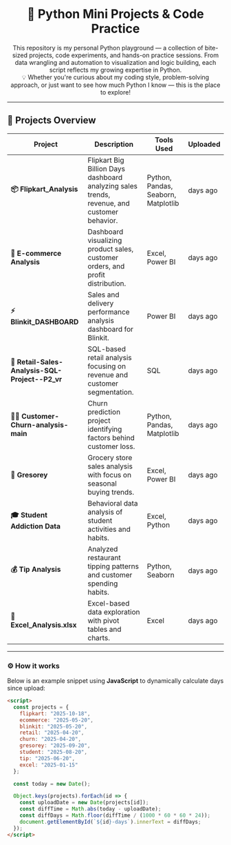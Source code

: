 <h1 align="center">🧪 Python Mini Projects & Code Practice</h1>

<p align="center">
  This repository is my personal Python playground — a collection of bite-sized projects, code experiments, and hands-on practice sessions. From data wrangling and automation to visualization and logic building, each script reflects my growing expertise in Python.  
  <br>
  💡 Whether you're curious about my coding style, problem-solving approach, or just want to see how much Python I know — this is the place to explore!
</p>

---

## 💼 Projects Overview  

| Project | Description | Tools Used | Uploaded |
|----------|--------------|-------------|-----------|
| **📦 Flipkart_Analysis** | Flipkart Big Billion Days dashboard analyzing sales trends, revenue, and customer behavior. | Python, Pandas, Seaborn, Matplotlib | <span id="flipkart-days"></span> days ago |
| **🛒 E-commerce Analysis** | Dashboard visualizing product sales, customer orders, and profit distribution. | Excel, Power BI | <span id="ecommerce-days"></span> days ago |
| **⚡ Blinkit_DASHBOARD** | Sales and delivery performance analysis dashboard for Blinkit. | Power BI | <span id="blinkit-days"></span> days ago |
| **🧾 Retail-Sales-Analysis-SQL-Project--P2_vr** | SQL-based retail analysis focusing on revenue and customer segmentation. | SQL | <span id="retail-days"></span> days ago |
| **🧍‍♂️ Customer-Churn-analysis-main** | Churn prediction project identifying factors behind customer loss. | Python, Pandas, Matplotlib | <span id="churn-days"></span> days ago |
| **🥗 Gresorey** | Grocery store sales analysis with focus on seasonal buying trends. | Excel, Power BI | <span id="gresorey-days"></span> days ago |
| **🎓 Student Addiction Data** | Behavioral data analysis of student activities and habits. | Excel, Python | <span id="student-days"></span> days ago |
| **💰 Tip Analysis** | Analyzed restaurant tipping patterns and customer spending habits. | Python, Seaborn | <span id="tip-days"></span> days ago |
| **📘 Excel_Analysis.xlsx** | Excel-based data exploration with pivot tables and charts. | Excel | <span id="excel-days"></span> days ago |

---

### ⚙️ How it works
Below is an example snippet using **JavaScript** to dynamically calculate days since upload:

```html
<script>
  const projects = {
    flipkart: "2025-10-18",
    ecommerce: "2025-05-20",
    blinkit: "2025-05-20",
    retail: "2025-04-20",
    churn: "2025-04-20",
    gresorey: "2025-09-20",
    student: "2025-08-20",
    tip: "2025-06-20",
    excel: "2025-01-15"
  };

  const today = new Date();

  Object.keys(projects).forEach(id => {
    const uploadDate = new Date(projects[id]);
    const diffTime = Math.abs(today - uploadDate);
    const diffDays = Math.floor(diffTime / (1000 * 60 * 60 * 24));
    document.getElementById(`${id}-days`).innerText = diffDays;
  });
</script>
